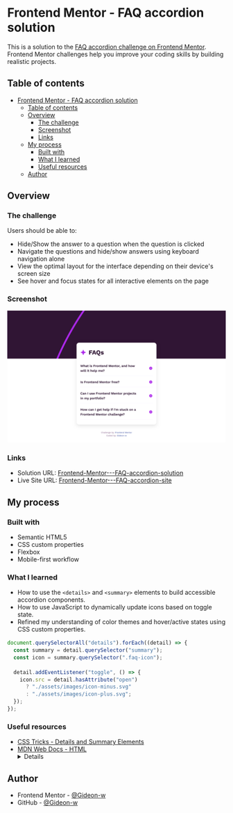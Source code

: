 # Frontend Mentor - FAQ accordion solution

This is a solution to the [FAQ accordion challenge on Frontend Mentor](https://www.frontendmentor.io/challenges/faq-accordion-wyfFdeBwBz). Frontend Mentor challenges help you improve your coding skills by building realistic projects.

## Table of contents

- [Frontend Mentor - FAQ accordion solution](#frontend-mentor---faq-accordion-solution)
  - [Table of contents](#table-of-contents)
  - [Overview](#overview)
    - [The challenge](#the-challenge)
    - [Screenshot](#screenshot)
    - [Links](#links)
  - [My process](#my-process)
    - [Built with](#built-with)
    - [What I learned](#what-i-learned)
    - [Useful resources](#useful-resources)
  - [Author](#author)

## Overview

### The challenge

Users should be able to:

- Hide/Show the answer to a question when the question is clicked
- Navigate the questions and hide/show answers using keyboard navigation alone
- View the optimal layout for the interface depending on their device's screen size
- See hover and focus states for all interactive elements on the page

### Screenshot

![FAQ Accordion Screenshot](./Screenshot.png)

### Links

- Solution URL: [Frontend-Mentor---FAQ-accordion-solution](https://github.com/Gideon-w/Frontend-Mentor---FAQ-accordion-solution/)
- Live Site URL: [Frontend-Mentor---FAQ-accordion-site](https://gideon-w.github.io/Frontend-Mentor---FAQ-accordion-solution/)

## My process

### Built with

- Semantic HTML5
- CSS custom properties
- Flexbox
- Mobile-first workflow

### What I learned

- How to use the `<details>` and `<summary>` elements to build accessible accordion components.
- How to use JavaScript to dynamically update icons based on toggle state.
- Refined my understanding of color themes and hover/active states using CSS custom properties.

```js
document.querySelectorAll("details").forEach((detail) => {
  const summary = detail.querySelector("summary");
  const icon = summary.querySelector(".faq-icon");

  detail.addEventListener("toggle", () => {
    icon.src = detail.hasAttribute("open")
      ? "./assets/images/icon-minus.svg"
      : "./assets/images/icon-plus.svg";
  });
});
```

### Useful resources

- [CSS Tricks - Details and Summary Elements](https://css-tricks.com/two-issues-styling-the-details-element/)
- [MDN Web Docs - HTML <details>](https://developer.mozilla.org/en-US/docs/Web/HTML/Element/details)

## Author

- Frontend Mentor - [@Gideon-w](https://www.frontendmentor.io/profile/Gideon-w)
- GitHub - [@Gideon-w](https://github.com/Gideon-w)

